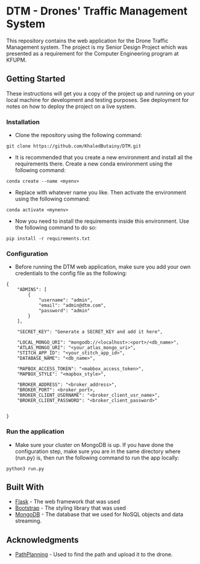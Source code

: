 # DTM - Drones' Traffic Management System

This repository contains the web application for the Drone Traffic Management system. The project is my Senior Design Project which was presented as a requirement for the Computer Engineering program at KFUPM.


## Getting Started

These instructions will get you a copy of the project up and running on your local machine for development and testing purposes.
See deployment for notes on how to deploy the project on a live system.

### Installation
* Clone the repository using the following command:

```
git clone https://github.com/KhaledButainy/DTM.git
```

* It is recommended that you create a new environment and install all the requirements there. Create a new conda environment using the following command:

```
conda create --name <myenv>
```
* Replace <myenv> with whatever name you like. Then activate the environment using the following command:

```
conda activate <mynenv>
```
* Now you need to install the requirements inside this environment. Use the following command to do so:

```
pip install -r requirements.txt
```

### Configuration

* Before running the DTM web application, make sure you add your own credentials to the config file as the following:

```
{
    "ADMINS": [
        {
            "username": "admin",
            "email": "admin@dtm.com",
            "password": "admin"
        }
    ],

    "SECRET_KEY": "Generate a SECRET_KEY and add it here",

    "LOCAL_MONGO_URI": "mongodb://<localhost>:<port>/<db_name>",
    "ATLAS_MONGO_URI": "<your_atlas_mongo_uri>",
    "STITCH_APP_ID": "<your_stitch_app_id>",
    "DATABASE_NAME": "<db_name>",

    "MAPBOX_ACCESS_TOKEN": "<mabbox_access_token>",
    "MAPBOX_STYLE": "<mapbox_style>",

    "BROKER_ADDRESS": "<broker_address>",
    "BROKER_PORT": <broker_port>,
    "BROKER_CLIENT_USERNAME": "<broker_client_usr_name>",
    "BROKER_CLIENT_PASSWORD": "<broker_client_password>"


}

```

### Run the application
* Make sure your cluster on MongoDB is up. If you have done the configuration step, make sure you are in the same directory where (run.py) is, then run the following command to run the app locally:

```
python3 run.py
```

## Built With

* [Flask](https://flask.palletsprojects.com/en/2.2.x/) - The web framework that was used
* [Bootstrap](https://getbootstrap.com/) - The styling library that was used
* [MongoDB](https://www.mongodb.com/) - The database that we used for NoSQL objects and data streaming.

## Acknowledgments

* [PathPlanning](https://github.com/zhm-real/PathPlanning) - Used to find the path and upload it to the drone.
